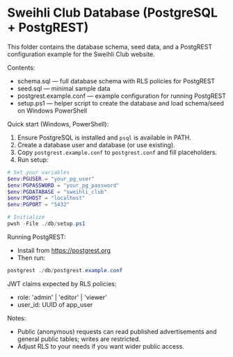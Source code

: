 # Sweihli Club Database (PostgreSQL + PostgREST)

This folder contains the database schema, seed data, and a PostgREST configuration example for the Sweihli Club website.

Contents:
- schema.sql — full database schema with RLS policies for PostgREST
- seed.sql — minimal sample data
- postgrest.example.conf — example configuration for running PostgREST
- setup.ps1 — helper script to create the database and load schema/seed on Windows PowerShell

Quick start (Windows, PowerShell):
1) Ensure PostgreSQL is installed and `psql` is available in PATH.
2) Create a database user and database (or use existing).
3) Copy `postgrest.example.conf` to `postgrest.conf` and fill placeholders.
4) Run setup:

```powershell
# Set your variables
$env:PGUSER = "your_pg_user"
$env:PGPASSWORD = "your_pg_password"
$env:PGDATABASE = "sweihli_club"
$env:PGHOST = "localhost"
$env:PGPORT = "5432"

# Initialize
pwsh -File ./db/setup.ps1
```

Running PostgREST:
- Install from https://postgrest.org
- Then run:

```powershell
postgrest ./db/postgrest.example.conf
```

JWT claims expected by RLS policies:
- role: 'admin' | 'editor' | 'viewer'
- user_id: UUID of app_user

Notes:
- Public (anonymous) requests can read published advertisements and general public tables; writes are restricted.
- Adjust RLS to your needs if you want wider public access.

